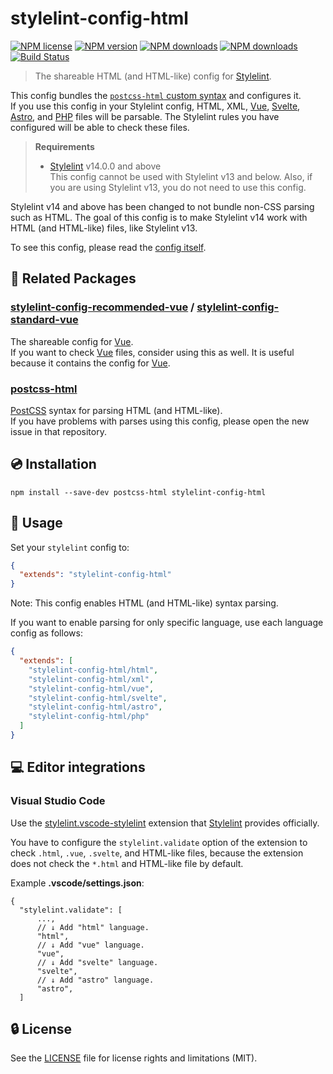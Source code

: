 # stylelint-config-html

[![NPM license](https://img.shields.io/npm/l/stylelint-config-html.svg)](https://www.npmjs.com/package/stylelint-config-html)
[![NPM version](https://img.shields.io/npm/v/stylelint-config-html.svg)](https://www.npmjs.com/package/stylelint-config-html)
[![NPM downloads](https://img.shields.io/npm/dw/stylelint-config-html.svg)](http://www.npmtrends.com/stylelint-config-html)
[![NPM downloads](https://img.shields.io/npm/dm/stylelint-config-html.svg)](http://www.npmtrends.com/stylelint-config-html)
[![Build Status](https://github.com/ota-meshi/stylelint-config-html/workflows/CI/badge.svg?branch=main)](https://github.com/ota-meshi/stylelint-config-html/actions?query=workflow%3ACI)

> The shareable HTML (and HTML-like) config for [Stylelint].

This config bundles the [`postcss-html` custom syntax](https://github.com/ota-meshi/postcss-html) and configures it.  
If you use this config in your Stylelint config, HTML, XML, [Vue], [Svelte], [Astro], and [PHP] files will be parsable. The Stylelint rules you have configured will be able to check these files.

> **Requirements**
>
> - [Stylelint] v14.0.0 and above  
>   This config cannot be used with Stylelint v13 and below. Also, if you are using Stylelint v13, you do not need to use this config.

Stylelint v14 and above has been changed to not bundle non-CSS parsing such as HTML. The goal of this config is to make Stylelint v14 work with HTML (and HTML-like) files, like Stylelint v13.

To see this config, please read the [config itself](/index.js).

## :couple: Related Packages

### [stylelint-config-recommended-vue](https://github.com/ota-meshi/stylelint-config-recommended-vue) / [stylelint-config-standard-vue](https://github.com/ota-meshi/stylelint-config-standard-vue)

The shareable config for [Vue](https://v3.vuejs.org/).  
If you want to check [Vue] files, consider using this as well. It is useful because it contains the config for [Vue](https://v3.vuejs.org/).

### [postcss-html](https://github.com/ota-meshi/postcss-html)

[PostCSS] syntax for parsing HTML (and HTML-like).  
If you have problems with parses using this config, please open the new issue in that repository.

## :cd: Installation

```shell
npm install --save-dev postcss-html stylelint-config-html
```

## :book: Usage

Set your `stylelint` config to:

```json
{
  "extends": "stylelint-config-html"
}
```

Note: This config enables HTML (and HTML-like) syntax parsing.

If you want to enable parsing for only specific language, use each language config as follows:

```json
{
  "extends": [
    "stylelint-config-html/html",
    "stylelint-config-html/xml",
    "stylelint-config-html/vue",
    "stylelint-config-html/svelte",
    "stylelint-config-html/astro",
    "stylelint-config-html/php"
  ]
}
```

## :computer: Editor integrations

### Visual Studio Code

Use the [stylelint.vscode-stylelint](https://marketplace.visualstudio.com/items?itemName=stylelint.vscode-stylelint) extension that [Stylelint] provides officially.

You have to configure the `stylelint.validate` option of the extension to check `.html`,  `.vue`,  `.svelte`, and HTML-like files, because the extension does not check the `*.html` and HTML-like file by default.

Example **.vscode/settings.json**:

```jsonc
{
  "stylelint.validate": [
      ...,
      // ↓ Add "html" language.
      "html",
      // ↓ Add "vue" language.
      "vue",
      // ↓ Add "svelte" language.
      "svelte",
      // ↓ Add "astro" language.
      "astro",
  ]
```

## :lock: License

See the [LICENSE](LICENSE) file for license rights and limitations (MIT).

[Stylelint]: https://stylelint.io/
[Vue]: https://v3.vuejs.org/guide/single-file-component.html
[Svelte]: https://svelte.dev/docs#Component_format
[Astro]: https://docs.astro.build/core-concepts/astro-components/
[PHP]: https://www.php.net/manual/en/intro-whatis.php
[PostCss]: https://github.com/postcss/postcss
